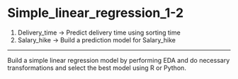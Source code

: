 # Simple_linear_regression_1-2
1) Delivery_time -> Predict delivery time using sorting time 
2) Salary_hike -> Build a prediction model for Salary_hike

------------------------------------------------------------

Build a simple linear regression model by performing EDA and do necessary transformations and select the best model using R or Python.
